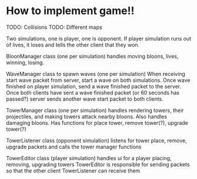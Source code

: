 # How to implement game!!

TODO: Collisions
TODO: Different maps

Two simulations, one is player, one is opponent.
If player simulation runs out of lives, it loses and tells the other client that they won.

BloonManager class (one per simulation) handles moving bloons, lives, winning, losing.

WaveManager class to spawn waves (one per simulation)
When receiving start wave packet from server, start a wave on both simulations.
Once wave finished on player simulation, send a wave finished packet to the server.
Once both clients have sent a wave finished packet (or 60 seconds has passed?) server sends another wave start packet to both clients.

TowerManager class (one per simulation) handles rendering towers, their projectiles, and making towers attack nearby bloons. Also handles damaging bloons.
Has functions for place tower, remove tower(?), upgrade tower(?)

TowerListener class (opponent simulation) listens for tower place, remove, upgrade packets and calls the tower manager functions

TowerEditor class (player simulation) handles ui for a player placing, removing, upgrading towers
TowerEditor is responsible for sending packets so that the other client TowerListener can receive them